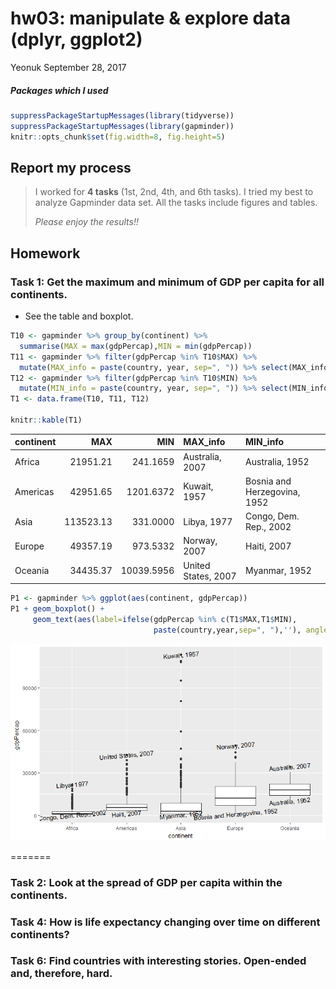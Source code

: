 hw03: manipulate & explore data (dplyr, ggplot2)
================
Yeonuk
September 28, 2017

##### Packages which I used

``` r
suppressPackageStartupMessages(library(tidyverse)) 
suppressPackageStartupMessages(library(gapminder))
knitr::opts_chunk$set(fig.width=8, fig.height=5)
```

Report my process
-----------------

> I worked for **4 tasks** (1st, 2nd, 4th, and 6th tasks). I tried my best to analyze Gapminder data set. All the tasks include figures and tables.
>
> *Please enjoy the results!!*

Homework
--------

### Task 1: Get the maximum and minimum of GDP per capita for all continents.

-   See the table and boxplot.

``` r
T10 <- gapminder %>% group_by(continent) %>% 
  summarise(MAX = max(gdpPercap),MIN = min(gdpPercap))
T11 <- gapminder %>% filter(gdpPercap %in% T10$MAX) %>% 
  mutate(MAX_info = paste(country, year, sep=", ")) %>% select(MAX_info)
T12 <- gapminder %>% filter(gdpPercap %in% T10$MIN) %>% 
  mutate(MIN_info = paste(country, year, sep=", ")) %>% select(MIN_info)
T1 <- data.frame(T10, T11, T12)

knitr::kable(T1)  
```

| continent |        MAX|         MIN| MAX\_info           | MIN\_info                    |
|:----------|----------:|-----------:|:--------------------|:-----------------------------|
| Africa    |   21951.21|    241.1659| Australia, 2007     | Australia, 1952              |
| Americas  |   42951.65|   1201.6372| Kuwait, 1957        | Bosnia and Herzegovina, 1952 |
| Asia      |  113523.13|    331.0000| Libya, 1977         | Congo, Dem. Rep., 2002       |
| Europe    |   49357.19|    973.5332| Norway, 2007        | Haiti, 2007                  |
| Oceania   |   34435.37|  10039.5956| United States, 2007 | Myanmar, 1952                |

``` r
P1 <- gapminder %>% ggplot(aes(continent, gdpPercap))
P1 + geom_boxplot() +
     geom_text(aes(label=ifelse(gdpPercap %in% c(T1$MAX,T1$MIN), 
                                paste(country,year,sep=", "),''), angle=5))
```

![](hw03_yeonuk_files/figure-markdown_github-ascii_identifiers/unnamed-chunk-3-1.png)

=======

### Task 2: Look at the spread of GDP per capita within the continents.

### Task 4: How is life expectancy changing over time on different continents?

### Task 6: Find countries with interesting stories. Open-ended and, therefore, hard.
